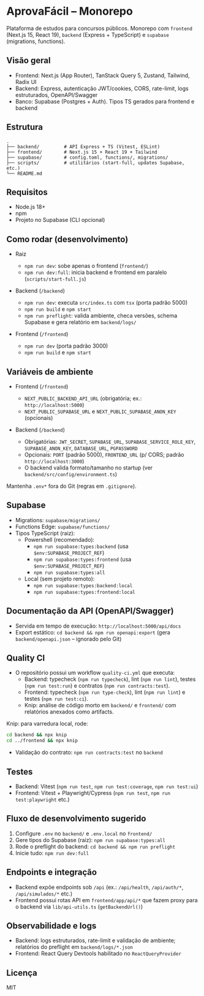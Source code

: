 # AprovaFácil – Monorepo

Plataforma de estudos para concursos públicos. Monorepo com `frontend` (Next.js 15, React 19), `backend` (Express + TypeScript) e `supabase` (migrations, functions).

## Visão geral
- Frontend: Next.js (App Router), TanStack Query 5, Zustand, Tailwind, Radix UI
- Backend: Express, autenticação JWT/cookies, CORS, rate-limit, logs estruturados, OpenAPI/Swagger
- Banco: Supabase (Postgres + Auth). Tipos TS gerados para frontend e backend

## Estrutura
```
.
├── backend/         # API Express + TS (Vitest, ESLint)
├── frontend/        # Next.js 15 + React 19 + Tailwind
├── supabase/        # config.toml, functions/, migrations/
├── scripts/         # utilitários (start-full, updates Supabase, etc.)
└── README.md
```

## Requisitos
- Node.js 18+
- npm
- Projeto no Supabase (CLI opcional)

## Como rodar (desenvolvimento)
- Raiz
  - `npm run dev`: sobe apenas o frontend (`frontend/`)
  - `npm run dev:full`: inicia backend e frontend em paralelo (`scripts/start-full.js`)

- Backend (`/backend`)
  - `npm run dev`: executa `src/index.ts` com `tsx` (porta padrão 5000)
  - `npm run build` e `npm start`
  - `npm run preflight`: valida ambiente, checa versões, schema Supabase e gera relatório em `backend/logs/`

- Frontend (`/frontend`)
  - `npm run dev` (porta padrão 3000)
  - `npm run build` e `npm start`

## Variáveis de ambiente
- Frontend (`/frontend`)
  - `NEXT_PUBLIC_BACKEND_API_URL` (obrigatória; ex.: `http://localhost:5000`)
  - `NEXT_PUBLIC_SUPABASE_URL` e `NEXT_PUBLIC_SUPABASE_ANON_KEY` (opcionais)

- Backend (`/backend`)
  - Obrigatórias: `JWT_SECRET`, `SUPABASE_URL`, `SUPABASE_SERVICE_ROLE_KEY`, `SUPABASE_ANON_KEY`, `DATABASE_URL`, `PGPASSWORD`
  - Opcionais: `PORT` (padrão 5000), `FRONTEND_URL` (p/ CORS; padrão `http://localhost:3000`)
  - O backend valida formato/tamanho no startup (ver `backend/src/config/environment.ts`)

Mantenha `.env*` fora do Git (regras em `.gitignore`).

## Supabase
- Migrations: `supabase/migrations/`
- Functions Edge: `supabase/functions/`
- Tipos TypeScript (raiz):
  - Powershell (recomendado):
    - `npm run supabase:types:backend`  (usa `$env:SUPABASE_PROJECT_REF`)
    - `npm run supabase:types:frontend` (usa `$env:SUPABASE_PROJECT_REF`)
    - `npm run supabase:types:all`
  - Local (sem projeto remoto):
    - `npm run supabase:types:backend:local`
    - `npm run supabase:types:frontend:local`

## Documentação da API (OpenAPI/Swagger)
- Servida em tempo de execução: `http://localhost:5000/api/docs`
- Export estático: `cd backend && npm run openapi:export` (gera `backend/openapi.json` – ignorado pelo Git)

## Quality CI

- O repositório possui um workflow `quality-ci.yml` que executa:
  - Backend: typecheck (`npm run typecheck`), lint (`npm run lint`), testes (`npm run test:run`) e contratos (`npm run contracts:test`).
  - Frontend: typecheck (`npm run type-check`), lint (`npm run lint`) e testes (`npm run test:ci`).
  - Knip: análise de código morto em `backend/` e `frontend/` com relatórios anexados como artifacts.

Knip: para varredura local, rode:

```bash
cd backend && npx knip
cd ../frontend && npx knip
```
- Validação do contrato: `npm run contracts:test` no `backend`

## Testes
- Backend: Vitest (`npm run test`, `npm run test:coverage`, `npm run test:ui`)
- Frontend: Vitest + Playwright/Cypress (`npm run test`, `npm run test:playwright` etc.)

## Fluxo de desenvolvimento sugerido
1) Configure `.env` no `backend/` e `.env.local` no `frontend/`
2) Gere tipos do Supabase (raiz): `npm run supabase:types:all`
3) Rode o preflight do backend: `cd backend && npm run preflight`
4) Inicie tudo: `npm run dev:full`

## Endpoints e integração
- Backend expõe endpoints sob `/api` (ex.: `/api/health`, `/api/auth/*`, `/api/simulados/*` etc.)
- Frontend possui rotas API em `frontend/app/api/*` que fazem proxy para o backend via `lib/api-utils.ts` (`getBackendUrl()`)

## Observabilidade e logs
- Backend: logs estruturados, rate-limit e validação de ambiente; relatórios do preflight em `backend/logs/*.json`
- Frontend: React Query Devtools habilitado no `ReactQueryProvider`

## Licença
MIT